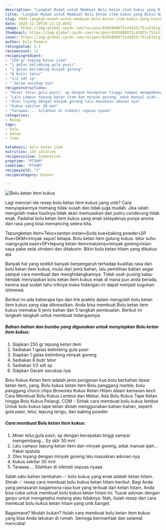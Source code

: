 ```yaml
---
description: "Langkah Mudah untuk Membuat Bolu ketan item kukus yang Bikin Ngiler"
title: "Langkah Mudah untuk Membuat Bolu ketan item kukus yang Bikin Ngiler"
slug: 4045-langkah-mudah-untuk-membuat-bolu-ketan-item-kukus-yang-bikin-ngiler
date: 2020-12-10T20:13:13.856Z
image: https://img-global.cpcdn.com/recipes/0265808972c43d25/751x532cq70/bolu-ketan-item-kukus-foto-resep-utama.jpg
thumbnail: https://img-global.cpcdn.com/recipes/0265808972c43d25/751x532cq70/bolu-ketan-item-kukus-foto-resep-utama.jpg
cover: https://img-global.cpcdn.com/recipes/0265808972c43d25/751x532cq70/bolu-ketan-item-kukus-foto-resep-utama.jpg
author: Kyle Romero
ratingvalue: 3.1
reviewcount: 11
recipeingredient:
- "250 gr tepung ketan item"
- "1 gelas belimbing gula pasir"
- "1 gelas belimbing minyak goreng"
- "6 butir telur"
- "1/2 sdt sp"
- " Garam secukup nya"
recipeinstructions:
- "Mixer telur,gula pasir, sp dengan kecepatan tinggi sampai mengembang... Sy sktr 30 mnt"
- "Lalu campur tepung ketan item dan minyak goreng, aduk manual ajah... Pakai spatula"
- "Oles loyang dengan minyak goreng lalu masukkan adonan nya"
- "Kukus sekitar 30 mnt"
- "Taraaaa.... Silahkan di nikmati sepuas nyaaa"
categories:
- Resep
tags:
- bolu
- ketan
- item

katakunci: bolu ketan item 
nutrition: 143 calories
recipecuisine: Indonesian
preptime: "PT36M"
cooktime: "PT49M"
recipeyield: "1"
recipecategory: Dinner

---
```



![Bolu ketan item kukus](https://img-global.cpcdn.com/recipes/0265808972c43d25/751x532cq70/bolu-ketan-item-kukus-foto-resep-utama.jpg)

Lagi mencari ide resep bolu ketan item kukus yang unik? Cara menyiapkannya memang tidak susah dan tidak juga mudah. Jika salah mengolah maka hasilnya tidak akan memuaskan dan justru cenderung tidak enak. Padahal bolu ketan item kukus yang enak selayaknya punya aroma dan rasa yang bisa memancing selera kita.

Tepungketan item•Telur•santan instan•Soda kue•baking powder•SP Kue•SKM•minyak sayur/ kelapa. Bolu ketan item gulung kukus. telur suhu ruang•gula pasir•SP•tepung ketan item•maizena•minyak goreng•Isian: saya pake selai stroberi dan ditaburin. Bikin bolu ketan hitam yang dikukus aja.

Banyak hal yang sedikit banyak berpengaruh terhadap kualitas rasa dari bolu ketan item kukus, mulai dari jenis bahan, lalu pemilihan bahan segar sampai cara membuat dan menghidangkannya. Tidak usah pusing kalau hendak menyiapkan bolu ketan item kukus enak di mana pun anda berada, karena asal sudah tahu triknya maka hidangan ini dapat menjadi suguhan istimewa.


Berikut ini ada beberapa tips dan trik praktis dalam mengolah bolu ketan item kukus yang siap dikreasikan. Anda bisa membuat Bolu ketan item kukus memakai 6 jenis bahan dan 5 langkah pembuatan. Berikut ini langkah-langkah untuk membuat hidangannya.

<!--inarticleads1-->

##### Bahan-bahan dan bumbu yang digunakan untuk menyiapkan Bolu ketan item kukus:

1. Siapkan 250 gr tepung ketan item
1. Sediakan 1 gelas belimbing gula pasir
1. Siapkan 1 gelas belimbing minyak goreng
1. Sediakan 6 butir telur
1. Sediakan 1/2 sdt sp
1. Siapkan  Garam secukup nya


Bolu Kukus Ketan Item adalah jenis penganan kue bolu berbahan dasar ketan item, yang. Bolu kukus ketan item Bolu panggang marble, bolu panggang choco chips Brownies Kukus Ketan Hitam dalam kemasan kecil Cara Membuat Bolu Kukus Lembut dan Mekar, Ada Bolu Kukus Tape Ketan hingga Bolu Kukus Pelangi. COM - Simak cara membuat bolu kukus lembut Untuk bolu kukus tape ketan diolah menggunakan bahan-bahan, seperti gula pasir, telur, tepung terigu, dan baking powder. 

<!--inarticleads2-->

##### Cara membuat Bolu ketan item kukus:

1. Mixer telur,gula pasir, sp dengan kecepatan tinggi sampai mengembang... Sy sktr 30 mnt
1. Lalu campur tepung ketan item dan minyak goreng, aduk manual ajah... Pakai spatula
1. Oles loyang dengan minyak goreng lalu masukkan adonan nya
1. Kukus sekitar 30 mnt
1. Taraaaa.... Silahkan di nikmati sepuas nyaaa


Salah satu bahan tambahan ✅ bolu kukus yang enak adalah ketan hitam. Simak ✅ resep cara membuat bolu kukus ketan hitam berikut. Bagi Anda yang penasaran bagaimana rasa kue yang terbuat dari ketan hitam, Anda bisa coba untuk membuat bolu kukus ketan hitam ini. Tusuk adonan dengan garpu untuk mengetahui matang atau tidaknya. Nah, itulah resep dan cara membuat bolu kukus ketan hitam yang unik banget. 

Bagaimana? Mudah bukan? Itulah cara membuat bolu ketan item kukus yang bisa Anda lakukan di rumah. Semoga bermanfaat dan selamat mencoba!
